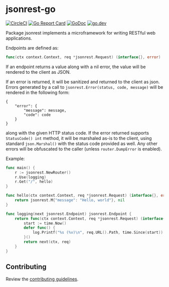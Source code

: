# jsonrest-go

[![CircleCI](https://img.shields.io/circleci/build/github/deliveroo/jsonrest-go)](https://circleci.com/gh/deliveroo/jsonrest-go/tree/master)
[![Go Report Card](https://goreportcard.com/badge/github.com/deliveroo/jsonrest-go)](https://goreportcard.com/report/github.com/deliveroo/jsonrest-go)
[![GoDoc](https://godoc.org/net/http?status.svg)](https://godoc.org/github.com/deliveroo/jsonrest-go)
[![go.dev](https://img.shields.io/badge/go.dev-pkg-007d9c.svg?style=flat)](https://pkg.go.dev/github.com/deliveroo/jsonrest-go)

Package jsonrest implements a microframework for writing RESTful web
applications.

Endpoints are defined as:

```go
func(ctx context.Context, req *jsonrest.Request) (interface{}, error)
```

If an endpoint returns a value along with a nil error, the value will be
rendered to the client as JSON.

If an error is returned, it will be sanitized and returned to the client as
json. Errors generated by a call to `jsonrest.Error(status, code, message)`
will be rendered in the following form:
```
{
    "error": {
        "message": message,
        "code": code
    }
}
```
along with the given HTTP status code.
If the error returned supports `StatusCode() int` method, it will be marshaled as-is to the client, using standard `json.Marshal()` with the status code provided as well.
Any other errors will be obfuscated to the caller (unless `router.DumpError` is
enabled).

Example:

```go
func main() {
    r := jsonrest.NewRouter()
    r.Use(logging)
    r.Get("/", hello)
}

func hello(ctx context.Context, req *jsonrest.Request) (interface{}, error) {
    return jsonrest.M{"message": "Hello, world"}, nil
}

func logging(next jsonrest.Endpoint) jsonrest.Endpoint {
    return func(ctx context.Context, req *jsonrest.Request) (interface{}, error) {
        start := time.Now()
        defer func() {
            log.Printf("%s (%v)\n", req.URL().Path, time.Since(start))
        }()
        return next(ctx, req)
    }
}
```

## Contributing

Review the [contributing guidelines](./CONTRIBUTING.md).
